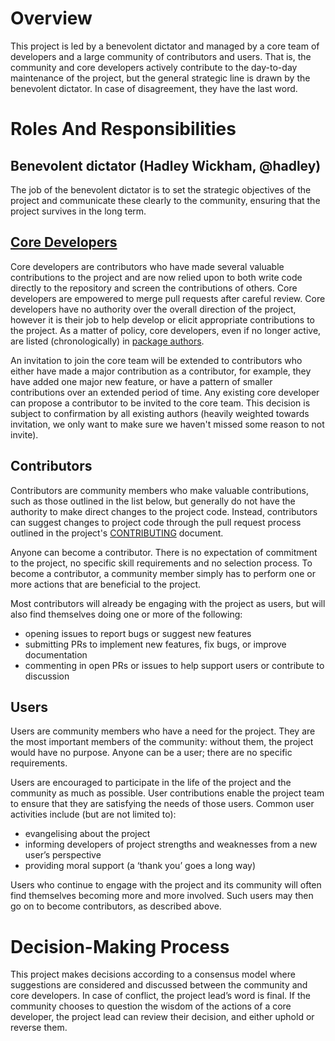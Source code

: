 <!-- This is heavily adapted version of
the Benevolent dictator governance model by Ross
Gardler and Gabriel Hanganu licensed under a Creative Commons 
Attribution-ShareAlike 4.0 International License. -->

# Overview
This project is led by a benevolent dictator and managed by a core team of developers and a large community of contributors and users. That is, the community and core developers actively contribute to the day-to-day maintenance of the project, but the general strategic line is drawn by the benevolent dictator. In case of disagreement, they have the last word.

# Roles And Responsibilities
## Benevolent dictator (Hadley Wickham, @hadley)
The job of the benevolent dictator is to set the strategic objectives of the project and communicate these clearly to the community, ensuring that the project survives in the long term. 

## [Core Developers](https://github.com/orgs/tidyverse/teams/ggplot2)
Core developers are contributors who have made several valuable contributions to the project and are now relied upon to both write code directly to the repository and screen the contributions of others. Core developers are empowered to merge pull requests after careful review. Core developers have no authority over the overall direction of the project, however it is their job to help develop or elicit appropriate contributions to the project. As a matter of policy, core developers, even if no longer active, are listed (chronologically) in [package authors](https://ggplot2.tidyverse.org/authors.html).

An invitation to join the core team will be extended to contributors who either have made a major contribution as a contributor, for example, they have added one major new feature, or have a pattern of smaller contributions over an extended period of time. Any existing core developer can propose a contributor to be invited to the core team. This decision is subject to confirmation by all existing authors (heavily weighted towards invitation, we only want to make sure we haven't missed some reason to not invite). 

## Contributors
Contributors are community members who make valuable contributions, such as those outlined in the list below, but generally do not have the authority to make direct changes to the project code. Instead, contributors can suggest changes to project code through the pull request process outlined in the project's [CONTRIBUTING](https://github.com/tidyverse/ggplot2/blob/master/CONTRIBUTING.md) document. 

Anyone can become a contributor. There is no expectation of commitment to the project, no specific skill requirements and no selection process. To become a contributor, a community member simply has to perform one or more actions that are beneficial to the project.

Most contributors will already be engaging with the project as users, but will also find themselves doing one or more of the following:

- opening issues to report bugs or suggest new features
- submitting PRs to implement new features, fix bugs, or improve documentation
- commenting in open PRs or issues to help support users or contribute to discussion

## Users
Users are community members who have a need for the project. They are the most important members of the community: without them, the project would have no purpose. Anyone can be a user; there are no specific requirements.

Users are encouraged to participate in the life of the project and the community as much as possible. User contributions enable the project team to ensure that they are satisfying the needs of those users. Common user activities include (but are not limited to):

- evangelising about the project
- informing developers of project strengths and weaknesses from a new user’s perspective
- providing moral support (a ‘thank you’ goes a long way)

Users who continue to engage with the project and its community will often find themselves becoming more and more involved. Such users may then go on to become contributors, as described above.

# Decision-Making Process
This project makes decisions according to a consensus model where suggestions
are considered and discussed between the community and core developers. In case 
of conflict, the project lead’s word is final. If the community chooses to question
the wisdom of the actions of a core developer, the project lead can review their
decision, and either uphold or reverse them.
